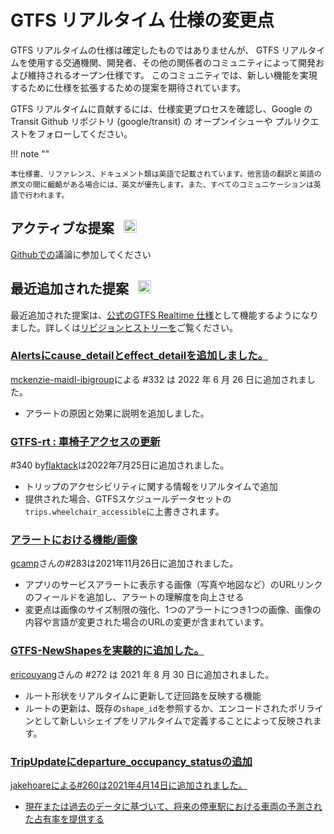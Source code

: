 # GTFS リアルタイム 仕様の変更点

GTFS リアルタイムの仕様は確定したものではありませんが、 GTFS リアルタイムを使用する交通機関、開発者、その他の関係者のコミュニティによって開発および維持されるオープン仕様です。  このコミュニティでは、新しい機能を実現するために仕様を拡張するための提案を期待されています。

GTFS リアルタイムに貢献するには、仕様変更プロセスを確認し、Google の Transit Github リポジトリ (google/transit) の オープンイシューや プルリクエストをフォローしてください。

!!! note ""

    本仕様書、リファレンス、ドキュメント類は英語で記載されています。他言語の翻訳と英語の原文の間に齟齬がある場合には、英文が優先します。また、すべてのコミュニケーションは英語で行われます。

<!-- <br><div class="landing-page">
    <a class="button" href="../process">仕様変更プロセス</a><a class="button" href="../guiding-principles">指導方針</a><a class="button" href="../revision-history">改訂履歴</a><a class="button" href="../extensions">リアルタイム拡張機能</a>
</div> -->

## アクティブな提案 &ensp;<img src="../../assets/pr-active.svg" style="height:1em;"/>

<!-- GTFS Realtime新機能の提案を積極的に行っています。  -->

[Githubでの](https://github.com/google/transit/pulls)議論に参加してください

<!-- <div class="row">
    <div class="active-container">
        <h3 class="title"><a class="no-icon" href="https://github.com/google/transit/pull/332" target="_blank">Alertにcause_detail effect_detail追加。</a></h3>
        <p class="maintainer">2022年5月31日に開設された#332による<a class="no-icon" href="https://github.com/mckenzie-maidl-ibigroup" target="_blank">mckenzie-maidl-ibigroup</a></p>
    </div>
</div>
<div class="row"></div> -->

<!-- <div class="row no-active">
    <div class="no-active-container">
        <h3 class="title">現在、GTFS Realtime有効な提案はありません。</h3>
        <p class="prompt">企画書をお持ちの方 &ensp;➜&ensp; を開く <a href="https://github.com/google/transit/pulls" target="_blank">プルリクエスト</a>.</p>
    </div>
</div>
<div class="row"></div> -->

## 最近追加された提案 &ensp;<img src="../../assets/pr-merged.svg" style="height:1em;"/>

最近追加された提案は、[公式のGTFS Realtime 仕様](../reference)として機能するようになりました。詳しくは[リビジョンヒストリーを](../process#revision-history)ご覧ください。

<div class="row">
    <div class="leftcontainer">
        <h3 class="title"><a href="https://github.com/google/transit/pull/332" class="no-icon" target="_blank">Alertsにcause_detailとeffect_detailを追加しました。</a></h3>
        <p class="maintainer"><a href="https://github.com/mckenzie-maidl-ibigroup" class="no-icon" target="_blank">mckenzie-maidl-ibigroup</a>による #332 は 2022 年 6 月 26 日に追加されました。</p>
    </div>
    <div class="featurelist">
        <ul>
            <li>アラートの原因と効果に説明を追加しました。</li>
        </ul>
    </div>
</div>

<div class="row">
    <div class="leftcontainer">
        <h3 class="title"><a href="https://github.com/google/transit/pull/340" class="no-icon" target="_blank">GTFS-rt : 車椅子アクセスの更新</a></h3>
        <p class="maintainer">#340 by<a href="https://github.com/flaktack" class="no-icon" target="_blank">flaktack</a>は2022年7月25日に追加されました。</p>
    </div>
    <div class="featurelist">
        <ul>
            <li>トリップのアクセシビリティに関する情報をリアルタイムで追加</li>
            <li>提供された場合、GTFSスケジュールデータセットの<code>trips.wheelchair_accessible</code>に上書きされます。</li>
        </ul>
    </div>
</div>

<div class="row">
    <div class="leftcontainer">
        <h3 class="title"><a href="https://github.com/google/transit/pull/283" class="no-icon" target="_blank">アラートにおける機能/画像</a></h3>
        <p class="maintainer"><a href="https://github.com/gcamp" class="no-icon" target="_blank">gcamp</a>さんの#283は2021年11月26日に追加されました。</p>
    </div>
    <div class="featurelist">
        <ul>
            <li>アプリのサービスアラートに表示する画像（写真や地図など）のURLリンクのフィールドを追加し、アラートの理解度を向上させる</li>
            <li>変更点は画像のサイズ制限の強化、1つのアラートにつき1つの画像、画像の内容や言語が変更された場合のURLの変更が含まれています。</li>
        </ul>
    </div>
</div>

<div class="row">
    <div class="leftcontainer">
        <h3 class="title"><a href="https://github.com/google/transit/pull/272" class="no-icon" target="_blank">GTFS-NewShapesを実験的に追加した。</a></h3>
        <p class="maintainer"><a href="https://github.com/ericouyang" class="no-icon" target="_blank">ericouyang</a>さんの #272 は 2021 年 8 月 30 日に追加されました。</p>
    </div>
    <div class="featurelist">
        <ul>
            <li>ルート形状をリアルタイムに更新して迂回路を反映する機能</li>
            <li>ルートの更新は、既存の<code>shape_id</code>を参照するか、エンコードされたポリラインとして新しいシェイプをリアルタイムで定義することによって反映されます。</li>
        </ul>
    </div>
</div>

<div class="row">
    <div class="leftcontainer">
        <h3 class="title"><a href="https://github.com/google/transit/pull/260" class="no-icon" target="_blank">TripUpdateにdeparture_occupancy_statusの追加</a></h3>
        <p class="maintainer"><a href="https://github.com/jakehoare" class="no-icon" target="_blank">jakehoareによる#260は2021年4月14日に追加されました。</p>
    </div>
    <div class="featurelist">
        <ul>
            <li>現在または過去のデータに基づいて、将来の停車駅における車両の予測された占有率を提供する</li>
        </ul>
    </div>
</div>

<div class="row"></div>
